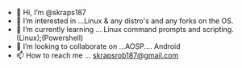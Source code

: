 - 👋 Hi, I’m @skraps187
- 👀 I’m interested in ...Linux & any distro's and any forks on the OS.
- 🌱 I’m currently learning ... Linux command prompts and scripting.(Linux);(Powershell)
- 💞️ I’m looking to collaborate on ...AOSP.... Android
- 📫 How to reach me ...
skrapsrob187@gmail.com
<!---
skraps187/skraps187 is a ✨ special ✨ repository because its `README.md` (this file) appears on your GitHub profile.
You can click the Preview link to take a look at your changes.
--->
